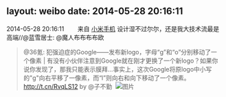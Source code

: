 layout: weibo
date: 2014-05-28 20:16:11
---
<meta name="referrer" content="no-referrer" />

2014-05-28 20:16:11  &nbsp;&nbsp;&nbsp;&nbsp;&nbsp;&nbsp; 来自 <a href="http://app.weibo.com/t/feed/22zMnn" rel="nofollow">小米手机</a>
设计湿不过尔尔，还是我大技术流最是高端//@蓝雪居士: @魔人布布布布欧
>  @36氪: 犯强迫症的Google——发布新logo，字母“g”和“o”分别移动了一个像素 | 有没有小伙伴注意到Google就在刚才更换了一个新logo？如果你说你发现了，那我只能表示膜拜...事实上，这次Google将原logo中小写的"g"向右平移了一像素，而“l”则向右和向下移动了一个像素。 http://t.cn/RvqLS12 by @子不勤 ​​​
>  ![图片](https://ww4.sinaimg.cn/large/684ff39bjw1egu6kqovqrj20fa05ejri.jpg)
